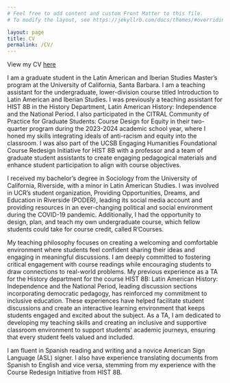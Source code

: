 ```yaml
---
# Feel free to add content and custom Front Matter to this file.
# To modify the layout, see https://jekyllrb.com/docs/themes/#overriding-theme-defaults

layout: page
title: CV
permalink: /CV/
---
```

View my CV [here](https://docs.google.com/document/d/1dGnEyww8Jf2GfFzap0LkjCyaIRGsCMblpnX_i5tkRvg/edit?usp=sharing)

I am a graduate student in the Latin American and Iberian Studies Master’s program at the University of California, Santa Barbara. I am a teaching assistant for the undergraduate, lower-division course titled Introduction to Latin American and Iberian Studies. I was previously a teaching assistant for HIST 8B in the History Department, Latin American History: Independence and the National Period. I also participated in the CITRAL Community of Practice for Graduate Students: Course Design for Equity in their two-quarter program during the 2023-2024 academic school year, where I honed my skills integrating ideals of anti-racism and equity into the classroom. I was also part of the UCSB Engaging Humanities Foundational Course Redesign Initiative for HIST 8B with a professor and a team of graduate student assistants to create engaging pedagogical materials and enhance student participation to align with course objectives.

I received my bachelor’s degree in Sociology from the University of California, Riverside, with a minor in Latin American Studies. I was involved in UCR’s student organization, Providing Opportunities, Dreams, and Education in Riverside (PODER), leading its social media account and providing resources in an ever-changing political and social environment during the COVID-19 pandemic. Additionally, I had the opportunity to design, plan, and teach my own undergraduate course, which fellow students could take for course credit, called R’Courses.

My teaching philosophy focuses on creating a welcoming and comfortable environment where students feel confident sharing their ideas and engaging in meaningful discussions. I am deeply committed to fostering critical engagement with course readings while encouraging students to draw connections to real-world problems. My previous experience as a TA for the History department for the course HIST 8B: Latin American History: Independence and the National Period, leading discussion sections incorporating democratic pedagogy, has reinforced my commitment to inclusive education. These experiences have helped facilitate student discussions and create an interactive learning environment that keeps students engaged and excited about the subject. As a TA, I am dedicated to developing my teaching skills and creating an inclusive and supportive classroom environment to support students' academic journeys, ensuring that every student feels valued and included. 

I am fluent in Spanish reading and writing and a novice American Sign Language (ASL) signer. I also have experience translating documents from Spanish to English and vice versa, stemming from my experience with the Course Redesign Initiative from HIST 8B.
